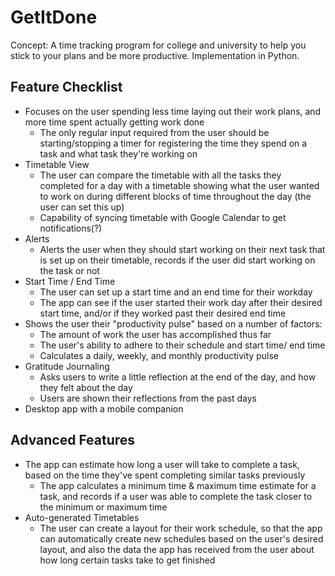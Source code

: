 # GetItDone

Concept: A time tracking program for college and university to help you stick to your plans and be more productive.
Implementation in Python.


## Feature Checklist
* Focuses on the user spending less time laying out their work plans, and more time spent actually getting work done
	* The only regular input required from the user should be starting/stopping a timer for registering the time they spend on a task and what task they're working on
* Timetable View
	* The user can compare the timetable with all the tasks they completed for a day with a timetable showing what the user wanted to work on during different blocks of time throughout the day (the user can set this up)
	* Capability of syncing timetable with Google Calendar to get notifications(?)
* Alerts
	* Alerts the user when they should start working on their next task that is set up on their timetable, records if the user did start working on the task or not
* Start Time / End Time
	* The user can set up a start time and an end time for their workday
	* The app can see if the user started their work day after their desired start time, and/or if they worked past their desired end time
* Shows the user their "productivity pulse" based on a number of factors:
	* The amount of work the user has accomplished thus far
	* The user's ability to adhere to their schedule and start time/ end time
	* Calculates a daily, weekly, and monthly productivity pulse
* Gratitude Journaling
	* Asks users to write a little reflection at the end of the day, and how they felt about the day
	* Users are shown their reflections from the past days
* Desktop app with a mobile companion

## Advanced Features
* The app can estimate how long a user will take to complete a task, based on the time they've spent completing similar tasks previously
	* The app calculates a minimum time & maximum time estimate for a task, and records if a user was able to complete the task closer to the minimum or maximum time
* Auto-generated Timetables
	* The user can create a layout for their work schedule, so that the app can automatically create new schedules based on the user's desired layout, and also the data the app has received from the user about how long certain tasks take to get finished
